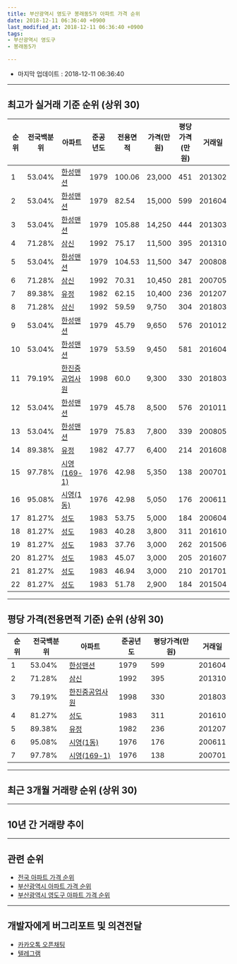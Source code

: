 ```yaml
---
title: 부산광역시 영도구 봉래동5가 아파트 가격 순위
date: 2018-12-11 06:36:40 +0900
last_modified_at: 2018-12-11 06:36:40 +0900
tags:
- 부산광역시 영도구
- 봉래동5가

---
```


* 마지막 업데이트 : 2018-12-11 06:36:40

---

## 최고가 실거래 기준 순위 (상위 30)


|순위|전국백분위|아파트|준공년도|전용면적|가격(만원)|평당가격(만원)|거래일|
|---|---|---|---|---|---|---|---|
|1|53.04%|[한성맨션](https://search.naver.com/search.naver?query=%EB%B6%80%EC%82%B0%EA%B4%91%EC%97%AD%EC%8B%9C+%EC%98%81%EB%8F%84%EA%B5%AC+%EB%B4%89%EB%9E%98%EB%8F%995%EA%B0%80+%ED%95%9C%EC%84%B1%EB%A7%A8%EC%85%98)|1979|100.06|23,000|451|201302|
|2|53.04%|[한성맨션](https://search.naver.com/search.naver?query=%EB%B6%80%EC%82%B0%EA%B4%91%EC%97%AD%EC%8B%9C+%EC%98%81%EB%8F%84%EA%B5%AC+%EB%B4%89%EB%9E%98%EB%8F%995%EA%B0%80+%ED%95%9C%EC%84%B1%EB%A7%A8%EC%85%98)|1979|82.54|15,000|599|201604|
|3|53.04%|[한성맨션](https://search.naver.com/search.naver?query=%EB%B6%80%EC%82%B0%EA%B4%91%EC%97%AD%EC%8B%9C+%EC%98%81%EB%8F%84%EA%B5%AC+%EB%B4%89%EB%9E%98%EB%8F%995%EA%B0%80+%ED%95%9C%EC%84%B1%EB%A7%A8%EC%85%98)|1979|105.88|14,250|444|201303|
|4|71.28%|[삼신](https://search.naver.com/search.naver?query=%EB%B6%80%EC%82%B0%EA%B4%91%EC%97%AD%EC%8B%9C+%EC%98%81%EB%8F%84%EA%B5%AC+%EB%B4%89%EB%9E%98%EB%8F%995%EA%B0%80+%EC%82%BC%EC%8B%A0)|1992|75.17|11,500|395|201310|
|5|53.04%|[한성맨션](https://search.naver.com/search.naver?query=%EB%B6%80%EC%82%B0%EA%B4%91%EC%97%AD%EC%8B%9C+%EC%98%81%EB%8F%84%EA%B5%AC+%EB%B4%89%EB%9E%98%EB%8F%995%EA%B0%80+%ED%95%9C%EC%84%B1%EB%A7%A8%EC%85%98)|1979|104.53|11,500|347|200808|
|6|71.28%|[삼신](https://search.naver.com/search.naver?query=%EB%B6%80%EC%82%B0%EA%B4%91%EC%97%AD%EC%8B%9C+%EC%98%81%EB%8F%84%EA%B5%AC+%EB%B4%89%EB%9E%98%EB%8F%995%EA%B0%80+%EC%82%BC%EC%8B%A0)|1992|70.31|10,450|281|200705|
|7|89.38%|[유정](https://search.naver.com/search.naver?query=%EB%B6%80%EC%82%B0%EA%B4%91%EC%97%AD%EC%8B%9C+%EC%98%81%EB%8F%84%EA%B5%AC+%EB%B4%89%EB%9E%98%EB%8F%995%EA%B0%80+%EC%9C%A0%EC%A0%95)|1982|62.15|10,400|236|201207|
|8|71.28%|[삼신](https://search.naver.com/search.naver?query=%EB%B6%80%EC%82%B0%EA%B4%91%EC%97%AD%EC%8B%9C+%EC%98%81%EB%8F%84%EA%B5%AC+%EB%B4%89%EB%9E%98%EB%8F%995%EA%B0%80+%EC%82%BC%EC%8B%A0)|1992|59.59|9,750|304|201803|
|9|53.04%|[한성맨션](https://search.naver.com/search.naver?query=%EB%B6%80%EC%82%B0%EA%B4%91%EC%97%AD%EC%8B%9C+%EC%98%81%EB%8F%84%EA%B5%AC+%EB%B4%89%EB%9E%98%EB%8F%995%EA%B0%80+%ED%95%9C%EC%84%B1%EB%A7%A8%EC%85%98)|1979|45.79|9,650|576|201012|
|10|53.04%|[한성맨션](https://search.naver.com/search.naver?query=%EB%B6%80%EC%82%B0%EA%B4%91%EC%97%AD%EC%8B%9C+%EC%98%81%EB%8F%84%EA%B5%AC+%EB%B4%89%EB%9E%98%EB%8F%995%EA%B0%80+%ED%95%9C%EC%84%B1%EB%A7%A8%EC%85%98)|1979|53.59|9,450|581|201604|
|11|79.19%|[한진중공업사원](https://search.naver.com/search.naver?query=%EB%B6%80%EC%82%B0%EA%B4%91%EC%97%AD%EC%8B%9C+%EC%98%81%EB%8F%84%EA%B5%AC+%EB%B4%89%EB%9E%98%EB%8F%995%EA%B0%80+%ED%95%9C%EC%A7%84%EC%A4%91%EA%B3%B5%EC%97%85%EC%82%AC%EC%9B%90)|1998|60.0|9,300|330|201803|
|12|53.04%|[한성맨션](https://search.naver.com/search.naver?query=%EB%B6%80%EC%82%B0%EA%B4%91%EC%97%AD%EC%8B%9C+%EC%98%81%EB%8F%84%EA%B5%AC+%EB%B4%89%EB%9E%98%EB%8F%995%EA%B0%80+%ED%95%9C%EC%84%B1%EB%A7%A8%EC%85%98)|1979|45.78|8,500|576|201011|
|13|53.04%|[한성맨션](https://search.naver.com/search.naver?query=%EB%B6%80%EC%82%B0%EA%B4%91%EC%97%AD%EC%8B%9C+%EC%98%81%EB%8F%84%EA%B5%AC+%EB%B4%89%EB%9E%98%EB%8F%995%EA%B0%80+%ED%95%9C%EC%84%B1%EB%A7%A8%EC%85%98)|1979|75.83|7,800|339|200805|
|14|89.38%|[유정](https://search.naver.com/search.naver?query=%EB%B6%80%EC%82%B0%EA%B4%91%EC%97%AD%EC%8B%9C+%EC%98%81%EB%8F%84%EA%B5%AC+%EB%B4%89%EB%9E%98%EB%8F%995%EA%B0%80+%EC%9C%A0%EC%A0%95)|1982|47.77|6,400|214|201608|
|15|97.78%|[시영(169-1)](https://search.naver.com/search.naver?query=%EB%B6%80%EC%82%B0%EA%B4%91%EC%97%AD%EC%8B%9C+%EC%98%81%EB%8F%84%EA%B5%AC+%EB%B4%89%EB%9E%98%EB%8F%995%EA%B0%80+%EC%8B%9C%EC%98%81%28169-1%29)|1976|42.98|5,350|138|200701|
|16|95.08%|[시영(1동)](https://search.naver.com/search.naver?query=%EB%B6%80%EC%82%B0%EA%B4%91%EC%97%AD%EC%8B%9C+%EC%98%81%EB%8F%84%EA%B5%AC+%EB%B4%89%EB%9E%98%EB%8F%995%EA%B0%80+%EC%8B%9C%EC%98%81%281%EB%8F%99%29)|1976|42.98|5,050|176|200611|
|17|81.27%|[성도](https://search.naver.com/search.naver?query=%EB%B6%80%EC%82%B0%EA%B4%91%EC%97%AD%EC%8B%9C+%EC%98%81%EB%8F%84%EA%B5%AC+%EB%B4%89%EB%9E%98%EB%8F%995%EA%B0%80+%EC%84%B1%EB%8F%84)|1983|53.75|5,000|184|200604|
|18|81.27%|[성도](https://search.naver.com/search.naver?query=%EB%B6%80%EC%82%B0%EA%B4%91%EC%97%AD%EC%8B%9C+%EC%98%81%EB%8F%84%EA%B5%AC+%EB%B4%89%EB%9E%98%EB%8F%995%EA%B0%80+%EC%84%B1%EB%8F%84)|1983|40.28|3,800|311|201610|
|19|81.27%|[성도](https://search.naver.com/search.naver?query=%EB%B6%80%EC%82%B0%EA%B4%91%EC%97%AD%EC%8B%9C+%EC%98%81%EB%8F%84%EA%B5%AC+%EB%B4%89%EB%9E%98%EB%8F%995%EA%B0%80+%EC%84%B1%EB%8F%84)|1983|37.76|3,000|262|201506|
|20|81.27%|[성도](https://search.naver.com/search.naver?query=%EB%B6%80%EC%82%B0%EA%B4%91%EC%97%AD%EC%8B%9C+%EC%98%81%EB%8F%84%EA%B5%AC+%EB%B4%89%EB%9E%98%EB%8F%995%EA%B0%80+%EC%84%B1%EB%8F%84)|1983|45.07|3,000|205|201607|
|21|81.27%|[성도](https://search.naver.com/search.naver?query=%EB%B6%80%EC%82%B0%EA%B4%91%EC%97%AD%EC%8B%9C+%EC%98%81%EB%8F%84%EA%B5%AC+%EB%B4%89%EB%9E%98%EB%8F%995%EA%B0%80+%EC%84%B1%EB%8F%84)|1983|46.94|3,000|210|201701|
|22|81.27%|[성도](https://search.naver.com/search.naver?query=%EB%B6%80%EC%82%B0%EA%B4%91%EC%97%AD%EC%8B%9C+%EC%98%81%EB%8F%84%EA%B5%AC+%EB%B4%89%EB%9E%98%EB%8F%995%EA%B0%80+%EC%84%B1%EB%8F%84)|1983|51.78|2,900|184|201504|


---

## 평당 가격(전용면적 기준) 순위 (상위 30)


|순위|전국백분위|아파트|준공년도|평당가격(만원)|거래일|
|---|---|---|---|---|---|
|1|53.04%|[한성맨션](https://search.naver.com/search.naver?query=%EB%B6%80%EC%82%B0%EA%B4%91%EC%97%AD%EC%8B%9C+%EC%98%81%EB%8F%84%EA%B5%AC+%EB%B4%89%EB%9E%98%EB%8F%995%EA%B0%80+%ED%95%9C%EC%84%B1%EB%A7%A8%EC%85%98)|1979|599|201604|
|2|71.28%|[삼신](https://search.naver.com/search.naver?query=%EB%B6%80%EC%82%B0%EA%B4%91%EC%97%AD%EC%8B%9C+%EC%98%81%EB%8F%84%EA%B5%AC+%EB%B4%89%EB%9E%98%EB%8F%995%EA%B0%80+%EC%82%BC%EC%8B%A0)|1992|395|201310|
|3|79.19%|[한진중공업사원](https://search.naver.com/search.naver?query=%EB%B6%80%EC%82%B0%EA%B4%91%EC%97%AD%EC%8B%9C+%EC%98%81%EB%8F%84%EA%B5%AC+%EB%B4%89%EB%9E%98%EB%8F%995%EA%B0%80+%ED%95%9C%EC%A7%84%EC%A4%91%EA%B3%B5%EC%97%85%EC%82%AC%EC%9B%90)|1998|330|201803|
|4|81.27%|[성도](https://search.naver.com/search.naver?query=%EB%B6%80%EC%82%B0%EA%B4%91%EC%97%AD%EC%8B%9C+%EC%98%81%EB%8F%84%EA%B5%AC+%EB%B4%89%EB%9E%98%EB%8F%995%EA%B0%80+%EC%84%B1%EB%8F%84)|1983|311|201610|
|5|89.38%|[유정](https://search.naver.com/search.naver?query=%EB%B6%80%EC%82%B0%EA%B4%91%EC%97%AD%EC%8B%9C+%EC%98%81%EB%8F%84%EA%B5%AC+%EB%B4%89%EB%9E%98%EB%8F%995%EA%B0%80+%EC%9C%A0%EC%A0%95)|1982|236|201207|
|6|95.08%|[시영(1동)](https://search.naver.com/search.naver?query=%EB%B6%80%EC%82%B0%EA%B4%91%EC%97%AD%EC%8B%9C+%EC%98%81%EB%8F%84%EA%B5%AC+%EB%B4%89%EB%9E%98%EB%8F%995%EA%B0%80+%EC%8B%9C%EC%98%81%281%EB%8F%99%29)|1976|176|200611|
|7|97.78%|[시영(169-1)](https://search.naver.com/search.naver?query=%EB%B6%80%EC%82%B0%EA%B4%91%EC%97%AD%EC%8B%9C+%EC%98%81%EB%8F%84%EA%B5%AC+%EB%B4%89%EB%9E%98%EB%8F%995%EA%B0%80+%EC%8B%9C%EC%98%81%28169-1%29)|1976|138|200701|


---

## 최근 3개월 거래량 순위 (상위 30)


<div style="width:100%;">
    <canvas id="deal_count_ranking" height="250"></canvas>
</div>


<script>
new Chart(document.getElementById("deal_count_ranking"), {
    type: 'horizontalBar',
    data: {
        labels: ['시영(169-1)'],
        datasets: [{
            label: '실거래 수',
            data: [5],
            borderColor: "rgba(255, 0, 128, 1)",
            backgroundColor: "rgba(255, 0, 128, 0.5)",
            fill: false,
        }]
    },
    options: {
        responsive: true,
        title: {
            display: true,
            text: '최근 3개월 거래량 순위'
        },
        tooltips: {
            mode: 'index',
            intersect: false,
            callbacks: {
                title: function(tooltipItems, data) {
                    return "실거래 수:";
                },
                label: function(tooltipItem, data) {
                    return data.labels[tooltipItem.index] + ": " + tooltipItem.xLabel;
                }
            }
        },
        hover: {
            mode: 'nearest',
            intersect: true
        },
        scales: {
            xAxes: [{
                display: true,
                scaleLabel: {
                    display: true,
                    labelString: '실거래 수'
                },
                ticks: {
                    suggestedMin: 0,
                }
            }],
            yAxes: [{
                display: true,
                ticks: {
                    autoSkip: false,
                    callback: function(value, index, values) {
                        if (value.length > 15)
                            return value.substr(0, 13) + "...";
                        else
                            return value;
                    }
                },
                scaleLabel: {
                    display: false,
                }
            }]
        }
    }
});

</script>


---

## 10년 간 거래량 추이


<div style="width:100%;">
    <canvas id="deal_progress" height="250"></canvas>
</div>

<script>
new Chart(document.getElementById("deal_progress"), {
    type: 'line',
    data: {
        labels: ['200812','200901','200902','200903','200904','200905','200906','200907','200908','200909','200910','200911','200912','201001','201002','201003','201004','201005','201006','201007','201008','201009','201010','201011','201012','201101','201102','201103','201104','201105','201106','201107','201108','201109','201110','201111','201112','201201','201202','201203','201204','201205','201206','201207','201208','201209','201210','201211','201212','201301','201302','201303','201304','201305','201306','201307','201308','201309','201310','201311','201312','201401','201402','201403','201404','201405','201406','201407','201408','201409','201410','201411','201412','201501','201502','201503','201504','201505','201506','201507','201508','201509','201510','201511','201512','201601','201602','201603','201604','201605','201606','201607','201608','201609','201610','201611','201612','201701','201702','201703','201704','201705','201706','201707','201708','201709','201710','201711','201712','201801','201802','201803','201804','201805','201806','201807','201808','201809','201810','201811','201812'],
        datasets: [{
            label: '실거래 수',
            pointRadius: 1,
            data: [0, 0, 0, 1, 0, 0, 0, 0, 0, 0, 0, 1, 1, 1, 0, 1, 0, 0, 0, 0, 3, 3, 1, 1, 3, 0, 1, 3, 4, 4, 0, 0, 4, 2, 0, 0, 0, 0, 0, 0, 1, 1, 1, 1, 1, 0, 1, 3, 0, 0, 2, 1, 1, 0, 0, 1, 0, 0, 2, 1, 0, 2, 2, 3, 0, 0, 2, 1, 0, 1, 3, 2, 1, 0, 0, 2, 9, 2, 5, 1, 1, 0, 2, 0, 2, 1, 2, 2, 3, 1, 1, 1, 4, 1, 2, 1, 0, 3, 1, 1, 0, 0, 19, 4, 5, 3, 2, 1, 0, 0, 2, 9, 0, 1, 2, 5, 2, 0, 4, 1, 0],
            borderColor: "rgba(255, 201, 14, 1)",
            backgroundColor: "rgba(255, 201, 14, 0.5)",
            fill: true,
        }]
    },
    options: {
        responsive: true,
        title: {
            display: true,
            text: '10년간 거래량 추이'
        },
        tooltips: {
            mode: 'index',
            intersect: false,
        },
        hover: {
            mode: 'nearest',
            intersect: true
        },
        scales: {
            xAxes: [{
                display: true,
                scaleLabel: {
                    display: true,
                    labelString: '년/월'
                }
            }],
            yAxes: [{
                display: true,
                ticks: {
                    suggestedMin: 0,
                },
                scaleLabel: {
                    display: true,
                    labelString: '실거래 수'
                }
            }]
        }
    }
});

</script>


---

## 관련 순위

- [전국 아파트 가격 순위](https://inasie.github.io/apt-ranking/전국)
- [부산광역시 아파트 가격 순위](https://inasie.github.io/apt-ranking/부산광역시)
- [부산광역시 영도구 아파트 가격 순위](https://inasie.github.io/apt-ranking/부산광역시-영도구)


---

## 개발자에게 버그리포트 및 의견전달

- [카카오톡 오픈채팅](https://open.kakao.com/o/gLJUAP4)
- [텔레그램](https://t.me/inasie)

